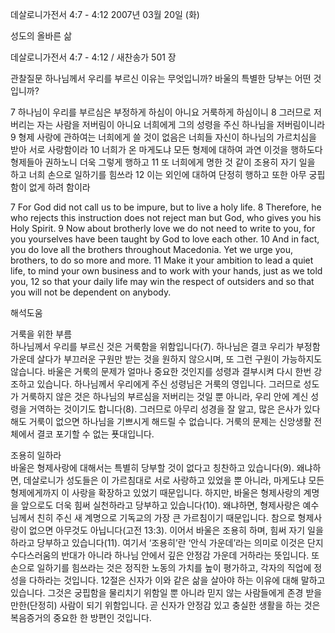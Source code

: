 데살로니가전서 4:7 - 4:12 
2007년 03월 20일 (화)

성도의 올바른 삶



데살로니가전서 4:7 - 4:12 / 새찬송가 501 장


관찰질문
하나님께서 우리를 부르신 이유는 무엇입니까?
바울의 특별한 당부는 어떤 것입니까?

7 하나님이 우리를 부르심은 부정하게 하심이 아니요 거룩하게 하심이니 8 그러므로 저버리는 자는 사람을 저버림이 아니요 너희에게 그의 성령을 주신 하나님을 저버림이니라 9 형제 사랑에 관하여는 너희에게 쓸 것이 없음은 너희들 자신이 하나님의 가르치심을 받아 서로 사랑함이라 10 너희가 온 마게도냐 모든 형제에 대하여 과연 이것을 행하도다 형제들아 권하노니 더욱 그렇게 행하고 11 또 너희에게 명한 것 같이 조용히 자기 일을 하고 너희 손으로 일하기를 힘쓰라 12 이는 외인에 대하여 단정히 행하고 또한 아무 궁핍함이 없게 하려 함이라  

7 For God did not call us to be impure, but to live a holy life. 8 Therefore, he who rejects this instruction does not reject man but God, who gives you  his Holy Spirit. 9 Now about brotherly love we do not need to write to you, for you yourselves have been taught by God to love each other. 10 And in fact,  you do love all the brothers throughout Macedonia. Yet we urge you, brothers, to do so more and more. 11 Make it your ambition to lead a quiet life, to mind your own business and to work with your hands, just as we told you, 12 so that your daily life may win the respect of outsiders and so that you will not be dependent on anybody.

해석도움





거룩을 위한 부름  
하나님께서 우리를 부르신 것은 거룩함을 위함입니다(7). 하나님은 결코 우리가 부정함 가운데 살다가 부끄러운 구원만 받는 것을 원하지 않으시며, 또 그런 구원이 가능하지도 않습니다. 바울은 거룩의 문제가 얼마나 중요한 것인지를 성령과 결부시켜 다시 한번 강조하고 있습니다. 하나님께서 우리에게 주신 성령님은 거룩의 영입니다. 그러므로 성도가 거룩하지 않은 것은 하나님의 부르심을 저버리는 것일 뿐 아니라, 우리 안에 계신 성령을 거역하는 것이기도 합니다(8). 그러므로 아무리 성경을 잘 알고, 많은 은사가 있다 해도 거룩이 없으면 하나님을 기쁘시게 해드릴 수 없습니다. 거룩의 문제는 신앙생활 전체에서 결코 포기할 수 없는 푯대입니다.   

조용히 일하라  
바울은 형제사랑에 대해서는 특별히 당부할 것이 없다고 칭찬하고 있습니다(9). 왜냐하면, 데살로니가 성도들은 이 가르침대로 서로 사랑하고 있었을 뿐 아니라, 마게도냐 모든 형제에게까지 이 사랑을 확장하고 있었기 때문입니다. 하지만, 바울은 형제사랑의 계명을 앞으로도 더욱 힘써 실천하라고 당부하고 있습니다(10). 왜냐하면, 형제사랑은 예수님께서 친히 주신 새 계명으로 기독교의 가장 큰 가르침이기 때문입니다. 참으로 형제사랑이 없으면 아무것도 아닙니다(고전 13:3). 이어서 바울은 조용히 하며, 힘써 자기 일을 하라고 당부하고 있습니다(11). 여기서 ‘조용히’란 ‘안식 가운데’라는 의미로 이것은 단지 수다스러움의 반대가 아니라 하나님 안에서 깊은 안정감 가운데 거하라는 뜻입니다. 또 손으로 일하기를 힘쓰라는 것은 정직한 노동의 가치를 높이 평가하고, 각자의 직업에 정성을 다하라는 것입니다. 12절은 신자가 이와 같은 삶을 살아야 하는 이유에 대해 말하고 있습니다. 그것은 궁핍함을 물리치기 위함일 뿐 아니라 믿지 않는 사람들에게 존경 받을 만한(단정히) 사람이 되기 위함입니다. 곧 신자가 안정감 있고 충실한 생활을 하는 것은 복음증거의 중요한 한 방편인 것입니다.